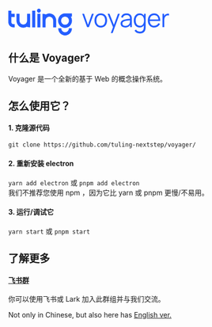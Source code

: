 <svg xmlns="http://www.w3.org/2000/svg" xmlns:xlink="http://www.w3.org/1999/xlink" width="325.09961743299743" height="54" viewBox="0 0 325.09961743299743 54" fill="none"><g opacity="1"  transform="translate(0 0)  rotate(0)"><path id="anyIcon" fill-rule="evenodd" style="fill:#245EFF" opacity="1" d="M61.81,0c0.51,0 1.01,0.1 1.49,0.31c0.46,0.21 0.86,0.49 1.22,0.86c0.35,0.37 0.62,0.79 0.82,1.27c0.2,0.5 0.3,1.02 0.3,1.56c0,0.54 -0.1,1.06 -0.3,1.56c-0.2,0.48 -0.47,0.9 -0.82,1.27c-0.36,0.37 -0.76,0.65 -1.22,0.86c-0.48,0.21 -0.98,0.31 -1.49,0.31c-0.52,0 -1.02,-0.1 -1.5,-0.31c-0.46,-0.21 -0.86,-0.49 -1.22,-0.86c-0.35,-0.37 -0.62,-0.79 -0.82,-1.27c-0.2,-0.5 -0.3,-1.02 -0.3,-1.56c0,-0.54 0.1,-1.06 0.3,-1.56c0.2,-0.48 0.47,-0.9 0.82,-1.27c0.36,-0.37 0.76,-0.65 1.22,-0.86c0.48,-0.21 0.98,-0.31 1.5,-0.31zM0,27.03l0.04,-23.03h6.15l-0.04,5.66c0,0.01 0.01,0.02 0.01,0.03v0.02h0.01l0.1,0.29v0l0.01,0.01l0.01,0.02c0,0 0,0 0,0.01l0.09,0.09c0.01,0 0.01,0 0.01,0l0.01,0.01l0.01,0.01c0.01,0.01 0.02,0.01 0.03,0.02c0,0 0,0 0.01,0.01h0.02v0.01h0.4v0.06h5.95v6.42h-6.11c-0.09,0 -0.19,-0.01 -0.32,-0.01h-0.03c-0.08,-0.01 -0.15,-0.01 -0.21,-0.02v10.39c0,0.09 0,0.15 0.01,0.19c0,0.01 0,0.03 0,0.06c0,0.07 0.01,0.11 0.01,0.11v0.02v0.03c0,0.02 0.01,0.07 0.02,0.16c0,0.02 0,0.04 0,0.05c0.01,0.03 0.02,0.07 0.02,0.1c0,0.02 0.01,0.02 0.01,0.03l0.01,0.06l0.01,0.05l0.04,0.18c0,0.02 0.01,0.04 0.01,0.07c0.01,0.04 0.02,0.07 0.03,0.09l0.04,0.12l0.04,0.14c0.01,0.02 0.03,0.07 0.05,0.14l0.1,0.22c0,0.02 0.01,0.03 0.02,0.05c0.02,0.04 0.04,0.08 0.06,0.11c0.01,0.03 0.03,0.06 0.05,0.1c0.02,0.03 0.03,0.05 0.03,0.05v0.01l0.01,0.01c0.04,0.07 0.08,0.14 0.12,0.2v0v0.01c0.03,0.04 0.06,0.09 0.09,0.13l0.01,0.01l0.01,0.01c0.04,0.06 0.07,0.1 0.1,0.14c0.05,0.07 0.1,0.13 0.15,0.18c0.01,0.02 0.03,0.04 0.06,0.07c0.03,0.03 0.05,0.06 0.07,0.07c0.04,0.05 0.09,0.1 0.16,0.16c0.01,0.02 0.04,0.04 0.08,0.08c0.02,0.01 0.03,0.02 0.04,0.03c0.05,0.05 0.11,0.1 0.18,0.15l0.01,0.01c0.01,0.01 0.03,0.03 0.07,0.05c0.02,0.01 0.03,0.02 0.04,0.03c0.01,0 0.02,0.01 0.04,0.03c0.03,0.02 0.06,0.04 0.07,0.04l0.01,0.01l0.04,0.02l0.02,0.02l0.02,0.01c0.01,0.01 0.03,0.02 0.05,0.03c0.06,0.04 0.1,0.06 0.12,0.07c0.02,0.02 0.05,0.03 0.09,0.05c0.02,0.01 0.03,0.02 0.05,0.03c0.03,0.01 0.07,0.03 0.12,0.06c0.03,0.01 0.05,0.02 0.07,0.03c0.01,0 0.01,0 0.02,0.01c0.04,0.01 0.09,0.03 0.15,0.06c0.02,0 0.03,0.01 0.03,0.01c0.05,0.02 0.11,0.03 0.16,0.05l0.01,0.01h0.02c0.02,0.01 0.08,0.03 0.17,0.05l0.02,0.01h0.01h0.01c0.02,0.01 0.05,0.02 0.12,0.03h0.15l0.04,0.04c0.02,0 0.04,0 0.05,0.01c0.03,0 0.07,0.01 0.12,0.02c0.03,0 0.04,0 0.06,0c0.05,0 0.1,0.01 0.17,0.01c0.03,0.01 0.04,0.01 0.04,0.01h0.01c0.08,0 0.14,0 0.18,0l2.67,0.04v6.39l-2.67,-0.01c-0.19,0 -0.36,0 -0.51,-0.01c-0.02,-0.01 -0.04,-0.01 -0.08,-0.01c-0.14,-0.01 -0.26,-0.02 -0.35,-0.03h-0.04h-0.02c-0.06,-0.01 -0.14,-0.02 -0.26,-0.03c-0.07,-0.01 -0.13,-0.02 -0.17,-0.02l-0.02,-0.01h-0.03l-0.03,-0.01l-0.42,-0.07l-0.01,-0.01h-0.03l-0.08,-0.02l-0.03,-0.01c0,0 0,0 -0.01,0c-0.16,-0.03 -0.28,-0.06 -0.37,-0.09h-0.02l-0.45,-0.13c-0.21,-0.07 -0.38,-0.13 -0.51,-0.18c-0.02,-0.01 -0.06,-0.02 -0.11,-0.04c-0.09,-0.04 -0.15,-0.06 -0.21,-0.08l-0.01,-0.01h-0.01c0,-0.01 -0.01,-0.01 -0.02,-0.02c-0.01,0 -0.02,0 -0.04,-0.01l-0.04,-0.01l-0.04,-0.02c-0.17,-0.08 -0.3,-0.14 -0.38,-0.18c-0.12,-0.06 -0.29,-0.15 -0.5,-0.27c-0.13,-0.07 -0.26,-0.15 -0.4,-0.23c-0.12,-0.07 -0.25,-0.16 -0.41,-0.28c-0.1,-0.06 -0.25,-0.17 -0.46,-0.32v-0.01h-0.01l-0.01,-0.01l-0.01,-0.01c-0.09,-0.08 -0.2,-0.16 -0.31,-0.26l-0.04,-0.03c-0.14,-0.12 -0.27,-0.24 -0.39,-0.35c-0.14,-0.14 -0.26,-0.26 -0.34,-0.35c-0.12,-0.12 -0.24,-0.25 -0.36,-0.39c-0.11,-0.13 -0.21,-0.25 -0.3,-0.36c-0.01,-0.01 -0.02,-0.03 -0.04,-0.05c-0.12,-0.16 -0.21,-0.29 -0.28,-0.38c-0.12,-0.17 -0.22,-0.32 -0.29,-0.45c-0.08,-0.12 -0.16,-0.25 -0.25,-0.39v-0.01v0c-0.07,-0.12 -0.15,-0.27 -0.25,-0.47c-0.09,-0.18 -0.17,-0.34 -0.24,-0.51l-0.18,-0.42h-0.01c-0.07,-0.2 -0.13,-0.36 -0.17,-0.48l-0.02,-0.05l-0.07,-0.22l-0.07,-0.23c-0.05,-0.17 -0.1,-0.35 -0.14,-0.53c-0.04,-0.2 -0.08,-0.36 -0.1,-0.48c-0.02,-0.08 -0.04,-0.21 -0.07,-0.4c-0.01,-0.04 -0.01,-0.07 -0.02,-0.09v-0.02v-0.02l-0.01,-0.03v-0.03c-0.01,-0.05 -0.01,-0.13 -0.03,-0.22c-0.01,-0.1 -0.02,-0.17 -0.02,-0.21c-0.01,-0.12 -0.02,-0.29 -0.04,-0.52c-0.01,-0.16 -0.01,-0.34 -0.01,-0.54zM48.28,37.65v-33.65h6.16v33.65zM75.33,37.65h-6.15v-27.29l6.15,0.7v0.97c0.73,-0.51 1.49,-0.94 2.3,-1.29c0.84,-0.37 1.7,-0.65 2.6,-0.84c0.91,-0.2 1.84,-0.3 2.79,-0.3c0.94,0 1.87,0.1 2.78,0.3c0.9,0.19 1.76,0.47 2.6,0.84c0.83,0.36 1.61,0.81 2.36,1.33c0.74,0.52 1.42,1.11 2.04,1.76c0.63,0.65 1.19,1.36 1.69,2.14c0.5,0.77 0.93,1.58 1.28,2.45c0.35,0.88 0.62,1.78 0.8,2.71c0.19,0.96 0.28,1.93 0.28,2.91v13.61h-6.15v-13.61c0,-1.09 -0.2,-2.13 -0.6,-3.12c-0.39,-0.96 -0.94,-1.81 -1.65,-2.55c-0.71,-0.74 -1.52,-1.31 -2.45,-1.72c-0.94,-0.42 -1.94,-0.63 -2.98,-0.63c-1.05,0 -2.05,0.21 -3,0.63c-0.92,0.41 -1.73,0.98 -2.44,1.72c-0.71,0.74 -1.26,1.59 -1.65,2.55c-0.4,0.99 -0.6,2.03 -0.6,3.12zM128.66,9.57v6.4l-2.3,0.02c0,0 0.01,0 0.01,0.01c0.51,0.78 0.94,1.61 1.29,2.48c0.37,0.9 0.64,1.81 0.82,2.74c0.19,0.96 0.29,1.94 0.29,2.94c0,1.01 -0.1,1.99 -0.29,2.94c-0.18,0.93 -0.45,1.84 -0.82,2.75c-0.35,0.87 -0.78,1.7 -1.29,2.48c-0.51,0.77 -1.08,1.49 -1.71,2.16c-0.65,0.67 -1.35,1.26 -2.08,1.78c-0.76,0.53 -1.55,0.97 -2.39,1.34c-0.83,0.37 -1.71,0.65 -2.64,0.85c-0.92,0.2 -1.86,0.3 -2.82,0.3c-0.96,0 -1.9,-0.1 -2.82,-0.3c-0.92,-0.2 -1.8,-0.48 -2.64,-0.85c-0.84,-0.37 -1.64,-0.82 -2.39,-1.34c-0.74,-0.53 -1.44,-1.12 -2.07,-1.78c-0.63,-0.66 -1.2,-1.38 -1.72,-2.16c-0.5,-0.77 -0.93,-1.6 -1.29,-2.48c-0.36,-0.88 -0.64,-1.8 -0.82,-2.74c-0.19,-0.96 -0.29,-1.94 -0.29,-2.95c0,-1 0.1,-1.98 0.29,-2.94c0.19,-0.95 0.46,-1.86 0.82,-2.74c0.36,-0.88 0.79,-1.71 1.29,-2.48c0.52,-0.79 1.09,-1.51 1.72,-2.16c0.63,-0.66 1.33,-1.26 2.07,-1.78c0.75,-0.52 1.55,-0.97 2.39,-1.34c0.84,-0.37 1.72,-0.66 2.64,-0.85c0.92,-0.2 1.86,-0.3 2.82,-0.3zM38.02,10.36h6.15v27.29l-6.15,-0.7v-0.97c-0.73,0.5 -1.49,0.93 -2.3,1.29c-0.84,0.37 -1.71,0.65 -2.6,0.84c-0.92,0.2 -1.85,0.29 -2.79,0.29c-0.94,0 -1.87,-0.09 -2.78,-0.29c-0.9,-0.19 -1.76,-0.47 -2.6,-0.84c-0.83,-0.37 -1.62,-0.81 -2.36,-1.33c-0.74,-0.53 -1.42,-1.11 -2.04,-1.76c-0.63,-0.65 -1.19,-1.37 -1.69,-2.14c-0.5,-0.77 -0.93,-1.58 -1.28,-2.45c-0.35,-0.88 -0.62,-1.78 -0.81,-2.71c-0.18,-0.96 -0.28,-1.93 -0.28,-2.91v-13.61h6.16v13.61c0,1.09 0.2,2.13 0.6,3.12c0.39,0.96 0.94,1.81 1.65,2.55c0.71,0.74 1.52,1.31 2.44,1.72c0.95,0.42 1.95,0.63 2.99,0.63c1.05,0 2.05,-0.21 3,-0.63c0.91,-0.41 1.73,-0.98 2.44,-1.72c0.71,-0.74 1.26,-1.59 1.65,-2.55c0.4,-0.99 0.6,-2.03 0.6,-3.12zM64.88,10.36v27.29h-6.15v-27.29zM107.46,20.99c-0.41,1 -0.61,2.06 -0.61,3.17c0,1.11 0.2,2.17 0.61,3.18c0.2,0.5 0.45,0.96 0.73,1.38c0.27,0.44 0.6,0.84 0.96,1.22c0.36,0.38 0.75,0.71 1.17,1c0.4,0.29 0.85,0.54 1.34,0.76c0.98,0.43 2,0.64 3.07,0.64c1.07,0 2.1,-0.21 3.08,-0.64c0.48,-0.22 0.93,-0.47 1.33,-0.76c0.42,-0.29 0.81,-0.62 1.17,-1c0.35,-0.37 0.68,-0.77 0.97,-1.21c0.28,-0.43 0.52,-0.9 0.72,-1.39c0.41,-1.01 0.62,-2.07 0.62,-3.18c0,-1.1 -0.21,-2.16 -0.62,-3.18c-0.2,-0.49 -0.44,-0.95 -0.72,-1.38c-0.29,-0.44 -0.62,-0.85 -0.97,-1.21c-0.36,-0.37 -0.75,-0.71 -1.17,-1.01c-0.41,-0.28 -0.85,-0.53 -1.34,-0.75c-0.98,-0.43 -2,-0.64 -3.07,-0.64c-1.07,0 -2.09,0.21 -3.07,0.64c-0.49,0.22 -0.93,0.47 -1.34,0.75c-0.42,0.3 -0.81,0.64 -1.17,1.01v0c-0.36,0.38 -0.68,0.78 -0.96,1.21c-0.28,0.43 -0.53,0.89 -0.73,1.39zM121.92,42.68c0.4,-0.99 0.6,-2.03 0.6,-3.11h6.15c0,0.98 -0.09,1.95 -0.28,2.9c-0.18,0.94 -0.45,1.84 -0.81,2.71c-0.35,0.87 -0.77,1.69 -1.27,2.46c-0.5,0.77 -1.06,1.47 -1.69,2.13c-0.62,0.65 -1.3,1.24 -2.04,1.76c-0.75,0.53 -1.53,0.97 -2.36,1.33c-0.85,0.38 -1.72,0.66 -2.6,0.85c-0.92,0.19 -1.84,0.29 -2.79,0.29c-0.94,0 -1.87,-0.1 -2.78,-0.29c-0.88,-0.19 -1.75,-0.47 -2.6,-0.85c-0.83,-0.36 -1.62,-0.8 -2.36,-1.33c-0.73,-0.51 -1.41,-1.1 -2.04,-1.76c-0.63,-0.65 -1.19,-1.36 -1.69,-2.13c-0.5,-0.77 -0.93,-1.59 -1.28,-2.46c-0.35,-0.85 -0.62,-1.76 -0.81,-2.71c-0.18,-0.95 -0.28,-1.92 -0.28,-2.9h6.16c0,1.09 0.2,2.13 0.6,3.12c0.39,0.96 0.94,1.81 1.65,2.55c0.71,0.74 1.52,1.31 2.44,1.72c0.96,0.42 1.96,0.62 2.99,0.62c1.04,0 2.04,-0.2 3,-0.62c0.91,-0.41 1.73,-0.98 2.44,-1.72c0.71,-0.75 1.26,-1.59 1.65,-2.55z"></path><path id="交集" fill-rule="evenodd" style="fill:#245EFF" opacity="1" d="M187.049,37.9635c-2.67,0 -4.96,-0.6 -6.85,-1.82c-1.9,-1.21 -3.35,-2.89 -4.36,-5.03c-1.02,-2.15 -1.52,-4.6 -1.52,-7.38c0,-2.82 0.51,-5.3 1.54,-7.43c1.03,-2.12 2.5,-3.78 4.4,-4.97c1.9,-1.19 4.17,-1.77997 6.79,-1.77997c2.69,0 4.99,0.59997 6.89,1.80997c1.91,1.2 3.36,2.87 4.36,5.01c1.01,2.13 1.51,4.59 1.51,7.36c0,2.83 -0.5,5.31 -1.52,7.44c-1.01,2.14 -2.47,3.8 -4.38,5c-1.92,1.19 -4.2,1.79 -6.86,1.79zM236.349,37.9635c-2.03,0 -3.73,-0.36 -5.1,-1.09c-1.37,-0.74 -2.39,-1.71 -3.07,-2.92c-0.69,-1.21 -1.03,-2.53 -1.03,-3.96c0,-1.47 0.3,-2.72 0.89,-3.75c0.59,-1.04 1.39,-1.89 2.42,-2.56c1.02,-0.66 2.2,-1.17 3.55,-1.52c1.36,-0.33 2.87,-0.63 4.52,-0.88c1.65,-0.26 3.27,-0.49 4.86,-0.68c1.05,-0.12 2.01,-0.25 2.88,-0.37c-0.03,-2.35 -0.55,-4.12 -1.55,-5.3c-1.08,-1.28 -2.95,-1.92 -5.63,-1.92c-1.84,0 -3.4,0.42 -4.67,1.25c-1.27,0.83 -2.17,2.14 -2.68,3.94l-3.56,-1.05c0.61,-2.41 1.85,-4.28 3.71,-5.61c1.86,-1.33 4.28,-1.98997 7.25,-1.98997c2.46,0 4.55,0.45997 6.27,1.37997c1.72,0.93 2.94,2.26 3.65,4c0.33,0.78 0.55,1.66 0.65,2.62c0.1,0.96 0.15,1.94 0.15,2.94v16.72h-3.27v-4.44c-0.85,1.4 -1.96,2.52 -3.31,3.37c-1.93,1.22 -4.24,1.82 -6.93,1.82zM265.739,37.9635c-2.51,0 -4.65,-0.63 -6.43,-1.88c-1.78,-1.25 -3.14,-2.95 -4.08,-5.1c-0.95,-2.14 -1.43,-4.56 -1.43,-7.25c0,-2.67 0.47,-5.08 1.41,-7.23c0.94,-2.14 2.29,-3.83 4.05,-5.08c1.76,-1.25 3.87,-1.86997 6.33,-1.86997c2.53,0 4.66,0.60997 6.38,1.83997c1.01,0.72 1.87,1.59 2.6,2.61v-3.7h3.26v26.54c0,0.76 -0.02,1.5 -0.06,2.21c-0.04,0.7 -0.12,1.4 -0.24,2.08c-0.31,2.01 -0.97,3.66 -1.96,4.96c-0.98,1.29 -2.28,2.26 -3.88,2.89c-1.61,0.63 -3.5,0.95 -5.7,0.95c-1.38,0 -2.74,-0.21 -4.07,-0.62c-1.34,-0.4 -2.57,-1.04 -3.7,-1.91c-1.13,-0.88 -2.08,-2.01 -2.85,-3.41l3.32,-1.84c0.75,1.49 1.8,2.57 3.15,3.23c1.36,0.65 2.74,0.98 4.15,0.98c1.95,0 3.52,-0.36 4.72,-1.08c1.21,-0.73 2.09,-1.79 2.63,-3.21c0.55,-1.41 0.82,-3.17 0.8,-5.28v-2.75c-0.61,0.78 -1.32,1.46 -2.12,2.04c-1.71,1.25 -3.8,1.88 -6.28,1.88zM295.159,37.9635c-2.62,0 -4.9,-0.58 -6.82,-1.74c-1.92,-1.17 -3.41,-2.8 -4.47,-4.91c-1.06,-2.11 -1.59,-4.59 -1.59,-7.43c0,-2.94 0.52,-5.48 1.57,-7.63c1.04,-2.14 2.52,-3.79 4.42,-4.96c1.9,-1.16 4.15,-1.73997 6.74,-1.73997c2.66,0 4.93,0.60997 6.8,1.82997c1.88,1.22 3.3,2.97 4.27,5.25c0.96,2.27 1.4,4.99 1.32,8.15h-21.21c0.14,2.9 0.9,5.19 2.28,6.86c1.54,1.87 3.72,2.81 6.54,2.81c1.93,0 3.61,-0.45 5.05,-1.34c1.43,-0.88 2.57,-2.17 3.4,-3.85l3.41,1.32c-1.06,2.35 -2.63,4.16 -4.69,5.45c-2.07,1.29 -4.41,1.93 -7.02,1.93zM311.869,10.3035h3.29v4.24c0.16,-0.28 0.33,-0.55 0.52,-0.82c0.48,-0.67 1.01,-1.22 1.57,-1.65c0.7,-0.62 1.51,-1.09 2.44,-1.41c0.93,-0.33 1.87,-0.52 2.82,-0.57c0.95,-0.06 1.81,0.01 2.59,0.21v3.44c-0.98,-0.25 -2.05,-0.31 -3.21,-0.18c-1.17,0.14 -2.24,0.6 -3.22,1.4c-0.9,0.7 -1.57,1.53 -2.02,2.5c-0.45,0.98 -0.74,2.01 -0.89,3.09c-0.15,1.09 -0.23,2.17 -0.23,3.23v13.43h-3.66zM159.309,37.2135l-9.77,-26.91h3.71l7.95,22.13l7.9,-22.13h3.77l-9.77,26.91zM207.379,49.1835l4.43,-12.03l-10.94,-26.85h3.89l8.84,22.12l8.16,-22.12h3.74l-14.46,38.88zM295.109,12.9135c-2.89,0 -5.1,0.94 -6.64,2.82c-1.22,1.49 -1.96,3.49 -2.21,5.98h17.3c-0.25,-2.62 -0.97,-4.66 -2.16,-6.13c-1.43,-1.78 -3.53,-2.67 -6.29,-2.67zM270.859,14.3435c-1.23,-0.92 -2.79,-1.38 -4.67,-1.38c-1.93,0 -3.52,0.48 -4.78,1.42c-1.27,0.95 -2.2,2.24 -2.81,3.87c-0.6,1.63 -0.91,3.45 -0.91,5.48c0,2.04 0.31,3.89 0.94,5.52c0.62,1.64 1.55,2.93 2.8,3.88c1.25,0.94 2.81,1.42 4.69,1.42c1.91,0 3.49,-0.47 4.73,-1.4c1.25,-0.93 2.18,-2.21 2.79,-3.85c0.62,-1.64 0.93,-3.49 0.93,-5.57c0,-2.11 -0.31,-3.97 -0.93,-5.59c-0.61,-1.62 -1.54,-2.89 -2.78,-3.8zM193.729,31.4735c1.46,-1.99 2.19,-4.57 2.19,-7.74c0,-3.26 -0.73,-5.85 -2.2,-7.77c-1.47,-1.93 -3.69,-2.9 -6.67,-2.9c-2.01,0 -3.67,0.46 -4.97,1.36c-1.3,0.91 -2.28,2.16 -2.92,3.77c-0.64,1.6 -0.96,3.45 -0.96,5.54c0,3.24 0.75,5.84 2.25,7.79c1.49,1.95 3.69,2.93 6.6,2.93c2.99,0 5.22,-0.99 6.68,-2.98zM241.259,33.8735c1.28,-0.61 2.31,-1.45 3.09,-2.52c0.78,-1.08 1.29,-2.29 1.52,-3.63c0.2,-0.86 0.31,-1.82 0.32,-2.85c0.01,-0.55 0.02,-1.03 0.02,-1.43c-0.84,0.1 -1.72,0.21 -2.64,0.32c-1.46,0.16 -2.89,0.35 -4.29,0.57c-1.41,0.22 -2.67,0.47 -3.8,0.77c-0.77,0.22 -1.51,0.52 -2.22,0.91c-0.71,0.39 -1.3,0.91 -1.76,1.56c-0.45,0.65 -0.68,1.45 -0.68,2.42c0,0.78 0.19,1.53 0.58,2.26c0.39,0.74 1.02,1.34 1.9,1.82c0.87,0.49 2.03,0.73 3.47,0.73c1.72,0 3.21,-0.31 4.49,-0.93z"></path></g></svg>

## 什么是 Voyager?
Voyager 是一个全新的基于 Web 的概念操作系统。
## 怎么使用它？
#### 1. 克隆源代码
   `git clone https://github.com/tuling-nextstep/voyager/`
#### 2. 重新安装 electron  
   `yarn add electron` 或 `pnpm add electron`  
   我们不推荐您使用 npm ，因为它比 yarn 或 pnpm 更慢/不易用。
#### 3. 运行/调试它
   `yarn start` 或 `pnpm start`
## 了解更多
#### [飞书群](https://applink.feishu.cn/client/chat/chatter/add_by_link?link_token=21drce32-eb2f-4250-9f44-3f3a9ccc60e5)
你可以使用飞书或 Lark 加入此群组并与我们交流。
  
Not only in Chinese, but also here has [English ver.](README.md)
